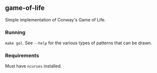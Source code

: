 game-of-life
---
Simple implementation of Conway's Game of Life.

### Running
`make gol`. See `--help` for the various types of patterns that can be drawn.

### Requirements
Must have `ncurses` installed.
